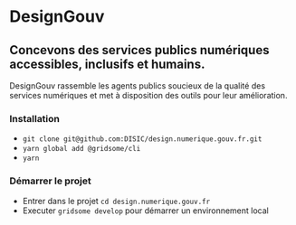 # DesignGouv
## Concevons des services publics numériques accessibles, inclusifs et humains.
DesignGouv rassemble les agents publics soucieux de la qualité des services numériques et met à disposition des outils pour leur amélioration.

### Installation

- `git clone git@github.com:DISIC/design.numerique.gouv.fr.git`
- `yarn global add @gridsome/cli`
- `yarn`

### Démarrer le projet
- Entrer dans le projet `cd design.numerique.gouv.fr`
- Executer `gridsome develop` pour démarrer un environnement local
